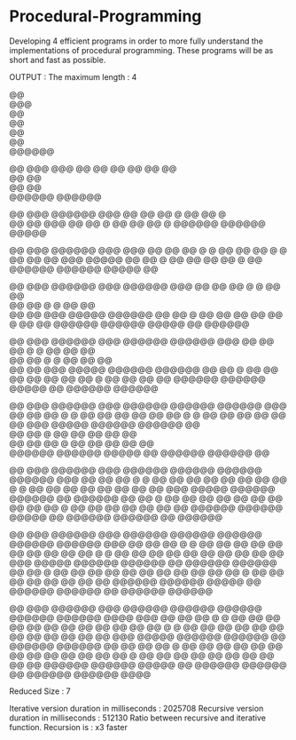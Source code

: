 # Procedural-Programming
Developing 4 efficient programs in order to more fully understand the implementations of procedural programming. These programs will be as short and fast as possible.

OUTPUT : 
The maximum length : 4

   @@  
  @@@  
   @@  
   @@  
   @@  
   @@  
 @@@@@@

   @@     @@@ 
  @@@    @@ @@
   @@      @@ 
   @@     @@  
   @@    @@   
   @@   @@    
 @@@@@@ @@@@@@

   @@     @@@  @@@@@@
  @@@    @@ @@ @@  @ 
   @@      @@     @  
   @@     @@     @@@ 
   @@    @@         @
   @@   @@     @@   @
 @@@@@@ @@@@@@ @@@@@ 

   @@     @@@  @@@@@@   @@@ 
  @@@    @@ @@ @@  @   @ @@ 
   @@      @@     @   @  @@ 
   @@     @@     @@@  @@@@@ 
   @@    @@         @    @@ 
   @@   @@     @@   @    @@ 
 @@@@@@ @@@@@@ @@@@@     @@ 

   @@     @@@  @@@@@@   @@@  @@@@@@
  @@@    @@ @@ @@  @   @ @@  @@    
   @@      @@     @   @  @@  @@    
   @@     @@     @@@  @@@@@  @@@@@@
   @@    @@         @    @@      @@
   @@   @@     @@   @    @@      @@
 @@@@@@ @@@@@@ @@@@@     @@  @@@@@@

   @@     @@@  @@@@@@   @@@  @@@@@@ @@@@@@
  @@@    @@ @@ @@  @   @ @@  @@     @@    
   @@      @@     @   @  @@  @@     @@    
   @@     @@     @@@  @@@@@  @@@@@@ @@@@@@
   @@    @@         @    @@      @@ @@  @@
   @@   @@     @@   @    @@      @@ @@  @@
 @@@@@@ @@@@@@ @@@@@     @@  @@@@@@ @@@@@@

   @@     @@@  @@@@@@   @@@  @@@@@@ @@@@@@ @@@@@@
  @@@    @@ @@ @@  @   @ @@  @@     @@         @@
   @@      @@     @   @  @@  @@     @@        @@ 
   @@     @@     @@@  @@@@@  @@@@@@ @@@@@@   @@  
   @@    @@         @    @@      @@ @@  @@  @@   
   @@   @@     @@   @    @@      @@ @@  @@ @@    
 @@@@@@ @@@@@@ @@@@@     @@  @@@@@@ @@@@@@ @@    

   @@     @@@  @@@@@@   @@@  @@@@@@ @@@@@@ @@@@@@ @@@@@@
  @@@    @@ @@ @@  @   @ @@  @@     @@         @@ @@  @@
   @@      @@     @   @  @@  @@     @@        @@  @@  @@
   @@     @@     @@@  @@@@@  @@@@@@ @@@@@@   @@   @@@@@@
   @@    @@         @    @@      @@ @@  @@  @@    @@  @@
   @@   @@     @@   @    @@      @@ @@  @@ @@     @@  @@
 @@@@@@ @@@@@@ @@@@@     @@  @@@@@@ @@@@@@ @@     @@@@@@

   @@     @@@  @@@@@@   @@@  @@@@@@ @@@@@@ @@@@@@ @@@@@@ @@@@@@
  @@@    @@ @@ @@  @   @ @@  @@     @@         @@ @@  @@ @@  @@
   @@      @@     @   @  @@  @@     @@        @@  @@  @@ @@  @@
   @@     @@     @@@  @@@@@  @@@@@@ @@@@@@   @@   @@@@@@ @@@@@@
   @@    @@         @    @@      @@ @@  @@  @@    @@  @@     @@
   @@   @@     @@   @    @@      @@ @@  @@ @@     @@  @@     @@
 @@@@@@ @@@@@@ @@@@@     @@  @@@@@@ @@@@@@ @@     @@@@@@ @@@@@@

   @@     @@@  @@@@@@   @@@  @@@@@@ @@@@@@ @@@@@@ @@@@@@ @@@@@@  @@@@ 
  @@@    @@ @@ @@  @   @ @@  @@     @@         @@ @@  @@ @@  @@ @@  @@
   @@      @@     @   @  @@  @@     @@        @@  @@  @@ @@  @@ @@  @@
   @@     @@     @@@  @@@@@  @@@@@@ @@@@@@   @@   @@@@@@ @@@@@@ @@  @@
   @@    @@         @    @@      @@ @@  @@  @@    @@  @@     @@ @@  @@
   @@   @@     @@   @    @@      @@ @@  @@ @@     @@  @@     @@ @@  @@
 @@@@@@ @@@@@@ @@@@@     @@  @@@@@@ @@@@@@ @@     @@@@@@ @@@@@@  @@@@ 

Reduced Size : 7

Iterative version duration in milliseconds : 2025708
Recursive version duration in milliseconds : 512130
Ratio between recursive and iterative function. Recursion is : x3 faster


